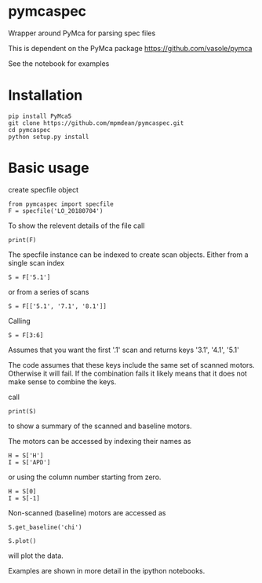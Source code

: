 # pymcaspec
Wrapper around PyMca for parsing spec files

This is dependent on the PyMca package
https://github.com/vasole/pymca

See the notebook for examples

# Installation
```
pip install PyMca5  
git clone https://github.com/mpmdean/pymcaspec.git  
cd pymcaspec  
python setup.py install
``` 

# Basic usage 
create specfile object  
```
from pymcaspec import specfile
F = specfile('LO_20180704')
```

To show the relevent details of the file call  
```
print(F)
```

The specfile instance can be indexed to create scan objects. Either from a single scan index  
```
S = F['5.1']  
```
or from a series of scans 
```
S = F[['5.1', '7.1', '8.1']]
```

Calling  
```
S = F[3:6]  
```
Assumes that you want the first '.1' scan and returns keys '3.1', '4.1', '5.1'

The code assumes that these keys include the same set of scanned motors. Otherwise it will fail. If the combination fails it likely means that it does not make sense to combine the keys. 

call  
```
print(S)  
```
to show a summary of the scanned and baseline motors. 

The motors can be accessed by indexing their names as   
```
H = S['H']  
I = S['APD']  
```
or using the column number starting from zero.   
```
H = S[0]  
I = S[-1] 
```
Non-scanned (baseline) motors are accessed as  
```
S.get_baseline('chi')
```

```
S.plot()
```
will plot the data. 


Examples are shown in more detail in the ipython notebooks.
